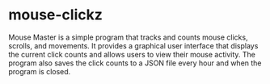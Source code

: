 # mouse-clickz
Mouse Master is a simple program that tracks and counts mouse clicks, scrolls, and movements. It provides a graphical user interface that displays the current click counts and allows users to view their mouse activity. The program also saves the click counts to a JSON file every hour and when the program is closed.
